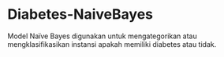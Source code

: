 # Diabetes-NaiveBayes
Model Naïve Bayes digunakan untuk mengategorikan atau mengklasifikasikan instansi apakah memiliki diabetes atau tidak.
